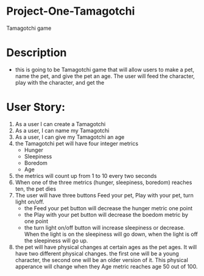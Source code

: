 # Project-One-Tamagotchi
Tamagotchi game

# Description

- this is going to be Tamagotchi game that will allow users to make a pet, name the pet, and give the pet an age. The user will feed the character, play with the character, and get the 
# User Story:

1. As a user I can create a Tamagotchi
2. As a user, I can name my Tamagotchi
3. As a user, I can give my Tamagotchi an age
4. the Tamagotchi pet will have four integer metrics
   - Hunger
   - Sleepiness
   - Boredom
   - Age
5. the metrics will count up from 1 to 10 every two seconds
6. When one of the three metrics (hunger, sleepiness, boredom) reaches ten, the pet dies
8. The user will have three buttons Feed your pet, Play with your pet, turn light on/off.
   -  the Feed your pet button will decrease the hunger metric one point
   -  the Play with your pet button will decrease the boedom metric by one point
   -  the turn light on/off button will increase sleepiness or decrease. When the light is on the sleepiness will go down, when the light is off the sleepiness will       go up. 
9. the pet will have physical changes at certain ages as the pet ages. It will have two different physical changes. the first one will be a young character, the        second one will be an older version of it. This physical apperance will change when they Age metric reaches age 50 out of 100. 
